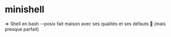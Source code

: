 # minishell
=> Shell en bash --posix fait maison avec ses qualités et ses défauts 🤗 (mais presque parfait)

